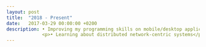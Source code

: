 ```yaml
---
layout: post
title:  "2018 - Present"
date:   2017-03-29 00:00:00 +0200
description: • Improving my programming skills on mobile/desktop application development
             <p>• Learning about distributed network-centric systems</p>
---
```


